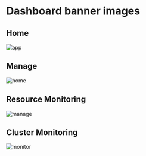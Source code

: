 # Dashboard banner images

## Home
![app](https://user-images.githubusercontent.com/70263403/182366754-97c252ea-ac40-42f6-abb0-536425dd96d1.png)

## Manage
![home](https://user-images.githubusercontent.com/70263403/182367147-e2a94fb7-e1f2-4c5f-bcf4-4adcf68957f8.png)

## Resource Monitoring
![manage](https://user-images.githubusercontent.com/70263403/182367276-75d526c0-23a6-4de1-ba50-18272da1607b.png)

## Cluster Monitoring
![monitor](https://user-images.githubusercontent.com/70263403/182367541-4e1a3fc9-1cda-48b1-ad1b-b75946455836.png)
